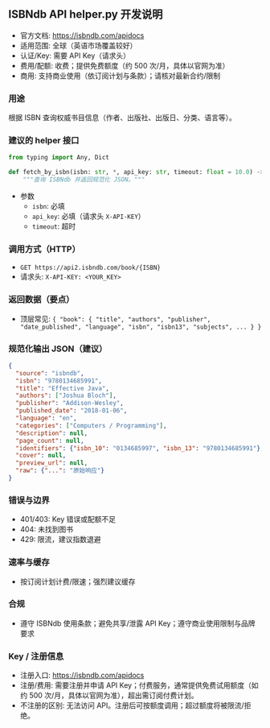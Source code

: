 ## ISBNdb API helper.py 开发说明

- 官方文档: https://isbndb.com/apidocs
- 适用范围: 全球（英语市场覆盖较好）
- 认证/Key: 需要 API Key（请求头）
- 费用/配额: 收费；提供免费额度（约 500 次/月，具体以官网为准）
- 商用: 支持商业使用（依订阅计划与条款）；请核对最新合约/限制

### 用途
根据 ISBN 查询权威书目信息（作者、出版社、出版日、分类、语言等）。

### 建议的 helper 接口
```python
from typing import Any, Dict

def fetch_by_isbn(isbn: str, *, api_key: str, timeout: float = 10.0) -> Dict[str, Any]:
    """查询 ISBNdb 并返回规范化 JSON。"""
```

- 参数
  - `isbn`: 必填
  - `api_key`: 必填（请求头 `X-API-KEY`）
  - `timeout`: 超时

### 调用方式（HTTP）
- `GET https://api2.isbndb.com/book/{ISBN}`
- 请求头: `X-API-KEY: <YOUR_KEY>`

### 返回数据（要点）
- 顶层常见: `{ "book": { "title", "authors", "publisher", "date_published", "language", "isbn", "isbn13", "subjects", ... } }`

### 规范化输出 JSON（建议）
```json
{
  "source": "isbndb",
  "isbn": "9780134685991",
  "title": "Effective Java",
  "authors": ["Joshua Bloch"],
  "publisher": "Addison-Wesley",
  "published_date": "2018-01-06",
  "language": "en",
  "categories": ["Computers / Programming"],
  "description": null,
  "page_count": null,
  "identifiers": {"isbn_10": "0134685997", "isbn_13": "9780134685991"},
  "cover": null,
  "preview_url": null,
  "raw": {"...": "原始响应"}
}
```

### 错误与边界
- 401/403: Key 错误或配额不足
- 404: 未找到图书
- 429: 限流，建议指数退避

### 速率与缓存
- 按订阅计划计费/限速；强烈建议缓存

### 合规
- 遵守 ISBNdb 使用条款；避免共享/泄露 API Key；遵守商业使用限制与品牌要求

### Key / 注册信息
- 注册入口: https://isbndb.com/apidocs
- 注册/费用: 需要注册并申请 API Key；付费服务，通常提供免费试用额度（如约 500 次/月，具体以官网为准），超出需订阅付费计划。
- 不注册的区别: 无法访问 API。注册后可按额度调用；超过额度将被限流/拒绝。
